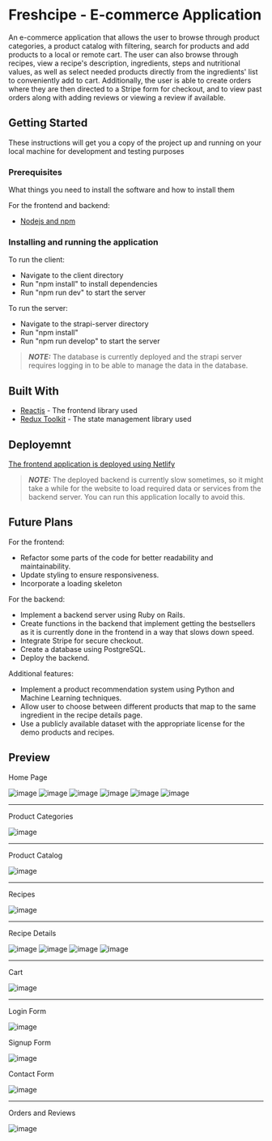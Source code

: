 # Freshcipe - E-commerce Application

An e-commerce application that allows the user to browse through product categories, a product catalog with filtering, search for products and add products to a local or remote cart. The user can also browse through recipes, view a recipe's description, ingredients, steps and nutritional values, as well as select needed products directly from the ingredients' list to conveniently add to cart. Additionally, the user is able to create orders where they are then directed to a Stripe form for checkout, and to view past orders along with adding reviews or viewing a review if available.
 

## Getting Started
These instructions will get you a copy of the project up and running on your local machine for development and testing purposes

### Prerequisites
What things you need to install the software and how to install them

For the frontend and backend:
- [Nodejs and npm](https://nodejs.org/en)

### Installing and running the application
To run the client:
- Navigate to the client directory
- Run "npm install" to install dependencies
- Run "npm run dev" to start the server

To run the server:
- Navigate to the strapi-server directory
- Run "npm install"
- Run "npm run develop" to start the server
> **_NOTE:_**  The database is currently deployed and the strapi server requires logging in to be able to manage the data in the database.


## Built With
* [Reactjs](https://react.dev/) - The frontend library used
* [Redux Toolkit](https://redux-toolkit.js.org/) - The state management library used
  

## Deployemnt
[The frontend application is deployed using Netlify](https://freshcipe.netlify.app/)
> **_NOTE:_**  The deployed backend is currently slow sometimes, so it might take a while for the website to load required data or services from the backend server. You can run this application locally to avoid this.

## Future Plans
For the frontend:
- Refactor some parts of the code for better readability and maintainability.
- Update styling to ensure responsiveness.
- Incorporate a loading skeleton

For the backend:
- Implement a backend server using Ruby on Rails.
- Create functions in the backend that implement getting the bestsellers as it is currently done in the frontend in a way that slows down speed.
- Integrate Stripe for secure checkout.
- Create a database using PostgreSQL.
- Deploy the backend.

Additional features:
- Implement a product recommendation system using Python and Machine Learning techniques.
- Allow user to choose between different products that map to the same ingredient in the recipe details page.
- Use a publicly available dataset with the appropriate license for the demo products and recipes.

## Preview
Home Page

![image](https://github.com/NadaAlinour/freshcipe-react/assets/48387157/9d8e407c-b7a2-46e6-b819-6c143f4781c0)
![image](https://github.com/NadaAlinour/freshcipe-react/assets/48387157/148ad1bc-894a-4272-a39d-b329eee877e3)
![image](https://github.com/NadaAlinour/freshcipe-react/assets/48387157/b894ea27-7cd4-4476-8a10-d5739c1936ab)
![image](https://github.com/NadaAlinour/freshcipe-react/assets/48387157/efb09a46-b83c-431a-a9b7-448b5b70fcd6)
![image](https://github.com/NadaAlinour/freshcipe-react/assets/48387157/1c4f3faa-c17f-4946-b136-c7dab4cb5dc5)
![image](https://github.com/NadaAlinour/freshcipe-react/assets/48387157/0c36dc86-67cd-457c-aa77-b4cdea10007f)

---

Product Categories

![image](https://github.com/NadaAlinour/freshcipe-react/assets/48387157/512e46ae-dada-411f-b65a-fd33b1b5646f)

---

Product Catalog

![image](https://github.com/NadaAlinour/freshcipe-react/assets/48387157/a18a68be-febc-4e23-9cfa-625a457934ed)

---

Recipes

![image](https://github.com/NadaAlinour/freshcipe-react/assets/48387157/3198f140-7945-49d6-84f5-00b9d2429456)

---

Recipe Details

![image](https://github.com/NadaAlinour/freshcipe-react/assets/48387157/56886dc4-ca22-48d4-a7c2-ac0c7bc16a14)
![image](https://github.com/NadaAlinour/freshcipe-react/assets/48387157/6c31f8cf-542d-4111-a455-0bf022832237)
![image](https://github.com/NadaAlinour/freshcipe-react/assets/48387157/d5ab0a6f-dbde-496b-815b-80e38c75fc69)
![image](https://github.com/NadaAlinour/freshcipe-react/assets/48387157/1fb421b0-e8f3-4d81-8394-a03cc3fa5642)

---

Cart

![image](https://github.com/NadaAlinour/freshcipe-react/assets/48387157/1b520122-f875-44b3-8dc5-e5ddb1175012)

---

Login Form

![image](https://github.com/NadaAlinour/freshcipe-react/assets/48387157/4eafe6ea-d943-49e3-9a95-a93410ee3480)

Signup Form

![image](https://github.com/NadaAlinour/freshcipe-react/assets/48387157/c1240897-546d-407e-a271-23cf19986394)

Contact Form

![image](https://github.com/NadaAlinour/freshcipe-react/assets/48387157/040ba881-b9e4-4882-a197-b52aa527d67b)

---

Orders and Reviews

![image](https://github.com/NadaAlinour/freshcipe-react/assets/48387157/44ab6c9c-5126-4fe4-8cc9-02da276499d1)


